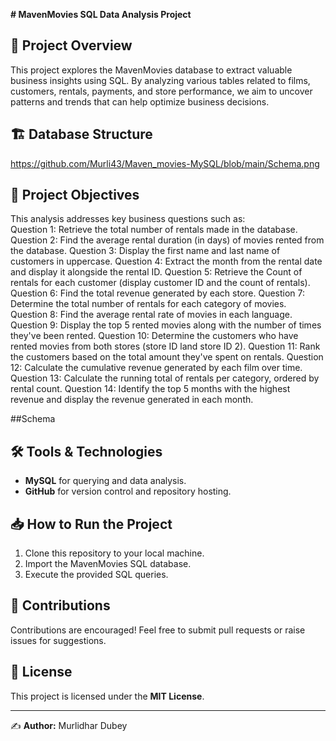 **# MavenMovies SQL Data Analysis Project**

## 🚀 **Project Overview**
This project explores the MavenMovies database to extract valuable business insights using SQL. By analyzing various tables related to films, customers, rentals, payments, and store performance, we aim to uncover patterns and trends that can help optimize business decisions.

## 🏗️ **Database Structure**
https://github.com/Murli43/Maven_movies-MySQL/blob/main/Schema.png

## 🎯 **Project Objectives**
This analysis addresses key business questions such as:  
Question 1:
Retrieve the total number of rentals made in the  database. 
Question 2:
Find the average rental duration (in days) of movies rented from the  database. 
Question 3:
Display the first name and last name of customers in uppercase. 
Question 4:
Extract the month from the rental date and display it alongside the rental ID. 
Question 5:
Retrieve the Count of rentals for each customer (display customer ID and the count of rentals). 
Question 6:
Find the total revenue generated by each store. 
Question 7:
Determine the total number of rentals for each category of movies.
Question 8:
Find the average rental rate of movies in each language.                                  
Question 9:
Display the top 5 rented movies along with the number of times they've been rented.
Question 10:
Determine the customers who have rented movies from both stores (store ID land store ID 2). 
Question 11:
Rank the customers based on the total amount they've spent on rentals.
Question 12:
Calculate the cumulative revenue generated by each film over time.
Question 13:
Calculate the running total of rentals per category, ordered by rental count.
Question 14:
Identify the top 5 months with the highest revenue and display the revenue generated in each month.

##Schema

## 🛠️ **Tools & Technologies**
- **MySQL** for querying and data analysis.
- **GitHub** for version control and repository hosting.

## 📥 **How to Run the Project**
1. Clone this repository to your local machine.
2. Import the MavenMovies SQL database.
3. Execute the provided SQL queries.

## 🤝 **Contributions**
Contributions are encouraged! Feel free to submit pull requests or raise issues for suggestions.

## 📜 **License**
This project is licensed under the **MIT License**.

---
✍️ **Author:** Murlidhar Dubey


